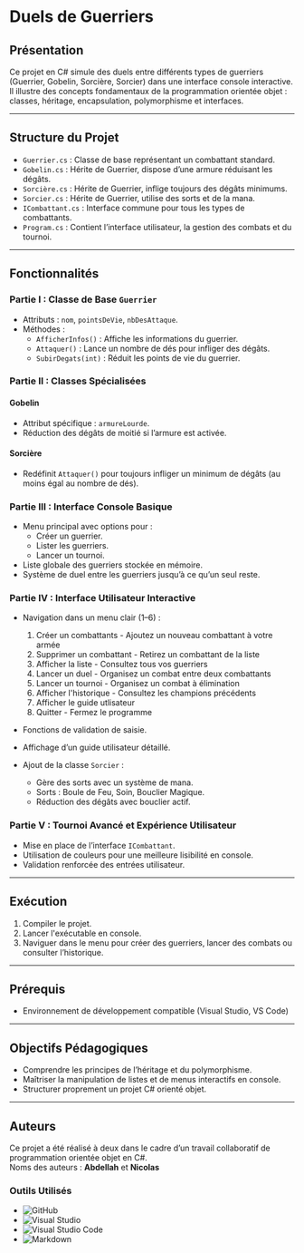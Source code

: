 # Duels de Guerriers

## Présentation

Ce projet en C# simule des duels entre différents types de guerriers (Guerrier, Gobelin, Sorcière, Sorcier) dans une interface console interactive. Il illustre des concepts fondamentaux de la programmation orientée objet : classes, héritage, encapsulation, polymorphisme et interfaces.

---

## Structure du Projet

- `Guerrier.cs` : Classe de base représentant un combattant standard.
- `Gobelin.cs` : Hérite de Guerrier, dispose d’une armure réduisant les dégâts.
- `Sorcière.cs` : Hérite de Guerrier, inflige toujours des dégâts minimums.
- `Sorcier.cs` : Hérite de Guerrier, utilise des sorts et de la mana.
- `ICombattant.cs` : Interface commune pour tous les types de combattants.
- `Program.cs` : Contient l’interface utilisateur, la gestion des combats et du tournoi.

---

## Fonctionnalités

### Partie I : Classe de Base `Guerrier`

- Attributs : `nom`, `pointsDeVie`, `nbDesAttaque`.
- Méthodes :
  - `AfficherInfos()` : Affiche les informations du guerrier.
  - `Attaquer()` : Lance un nombre de dés pour infliger des dégâts.
  - `SubirDegats(int)` : Réduit les points de vie du guerrier.

### Partie II : Classes Spécialisées

#### Gobelin

- Attribut spécifique : `armureLourde`.
- Réduction des dégâts de moitié si l’armure est activée.

#### Sorcière

- Redéfinit `Attaquer()` pour toujours infliger un minimum de dégâts (au moins égal au nombre de dés).

### Partie III : Interface Console Basique

- Menu principal avec options pour :
  - Créer un guerrier.
  - Lister les guerriers.
  - Lancer un tournoi.
- Liste globale des guerriers stockée en mémoire.
- Système de duel entre les guerriers jusqu’à ce qu’un seul reste.

### Partie IV : Interface Utilisateur Interactive

- Navigation dans un menu clair (1–6) :
  1. Créer un combattants - Ajoutez un nouveau combattant à votre armée
  2. Supprimer un combattant - Retirez un combattant de la liste
  3. Afficher la liste - Consultez tous vos guerriers
  4. Lancer un duel  - Organisez un combat entre deux combattants
  5. Lancer un tournoi - Organisez un combat à élimination
  6. Afficher l'historique - Consultez les champions précédents
  7. Afficher le guide utlisateur 
  8. Quitter - Fermez le programme

  
- Fonctions de validation de saisie.
- Affichage d’un guide utilisateur détaillé.
- Ajout de la classe `Sorcier` :
  - Gère des sorts avec un système de mana.
  - Sorts : Boule de Feu, Soin, Bouclier Magique.
  - Réduction des dégâts avec bouclier actif.

### Partie V : Tournoi Avancé et Expérience Utilisateur

- Mise en place de l’interface `ICombattant`.
- Utilisation de couleurs pour une meilleure lisibilité en console.
- Validation renforcée des entrées utilisateur.

---

## Exécution

1. Compiler le projet.
2. Lancer l'exécutable en console.
3. Naviguer dans le menu pour créer des guerriers, lancer des combats ou consulter l’historique.

---

## Prérequis

- Environnement de développement compatible (Visual Studio, VS Code)

---

## Objectifs Pédagogiques

- Comprendre les principes de l’héritage et du polymorphisme.
- Maîtriser la manipulation de listes et de menus interactifs en console.
- Structurer proprement un projet C# orienté objet.

---

## Auteurs

Ce projet a été réalisé à deux dans le cadre d’un travail collaboratif de programmation orientée objet en C#.  
Noms des auteurs : **Abdellah** et **Nicolas**

### Outils Utilisés

- ![GitHub](https://img.shields.io/badge/github-%23121011.svg?style=for-the-badge&logo=github&logoColor=white)
- ![Visual Studio](https://img.shields.io/badge/Visual%20Studio-5C2D91.svg?style=for-the-badge&logo=visual-studio&logoColor=white)
- ![Visual Studio Code](https://img.shields.io/badge/Visual%20Studio%20Code-0078d7.svg?style=for-the-badge&logo=visual-studio-code&logoColor=white)
- ![Markdown](https://img.shields.io/badge/markdown-%23000000.svg?style=for-the-badge&logo=markdown&logoColor=white)
